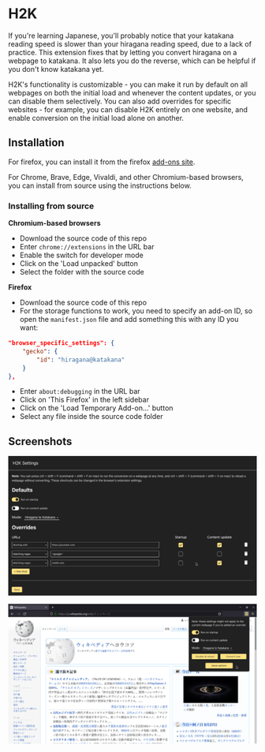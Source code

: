 # H2K
If you're learning Japanese, you'll probably notice that your katakana reading speed is slower than your hiragana reading speed, due to a lack of practice. This extension fixes that by letting you convert hiragana on a webpage to katakana. It also lets you do the reverse, which can be helpful if you don't know katakana yet.

H2K's functionality is customizable - you can make it run by default on all webpages on both the initial load and whenever the content updates, or you can disable them selectively. You can also add overrides for specific websites - for example, you can disable H2K entirely on one website, and enable conversion on the initial load alone on another.

## Installation

For firefox, you can install it from the firefox [add-ons site](1).

For Chrome, Brave, Edge, Vivaldi, and other Chromium-based browsers, you can install from source using the instructions below.

### Installing from source

**Chromium-based browsers**
+ Download the source code of this repo
+ Enter `chrome://extensions` in the URL bar
+ Enable the switch for developer mode
+ Click on the 'Load unpacked' button
+ Select the folder with the source code

**Firefox**
+ Download the source code of this repo
+ For the storage functions to work, you need to specify an add-on ID, so open the `manifest.json` file and add something this with any ID you want:
```json
"browser_specific_settings": {
    "gecko": {
        "id": "hiragana@katakana"
    }
},
```
+ Enter `about:debugging` in the URL bar
+ Click on 'This Firefox' in the left sidebar
+ Click on the 'Load Temporary Add-on...' button
+ Select any file inside the source code folder

[1]: https://addons.mozilla.org/en-US/firefox/addon/h2k/

## Screenshots

![screenshot of options page](./screenshots/options.png)

![screenshot of converted wikipedia](./screenshots/popup.png)
